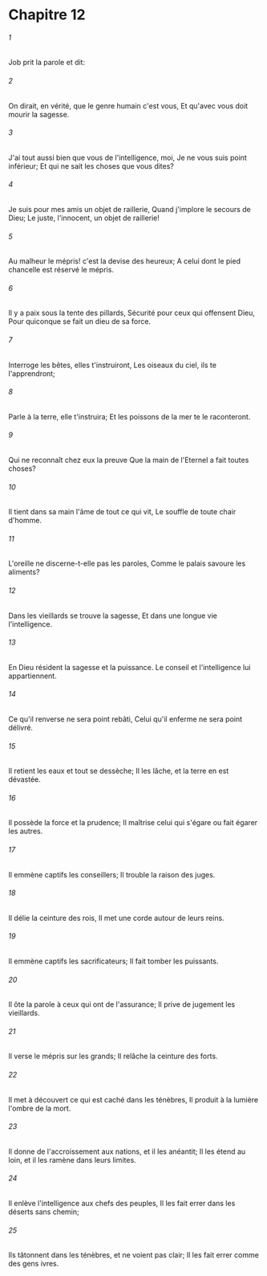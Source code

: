 # Chapitre 12

###### 1
Job prit la parole et dit:
###### 2
On dirait, en vérité, que le genre humain c'est vous, Et qu'avec vous doit mourir la sagesse.
###### 3
J'ai tout aussi bien que vous de l'intelligence, moi, Je ne vous suis point inférieur; Et qui ne sait les choses que vous dites?
###### 4
Je suis pour mes amis un objet de raillerie, Quand j'implore le secours de Dieu; Le juste, l'innocent, un objet de raillerie!
###### 5
Au malheur le mépris! c'est la devise des heureux; A celui dont le pied chancelle est réservé le mépris.
###### 6
Il y a paix sous la tente des pillards, Sécurité pour ceux qui offensent Dieu, Pour quiconque se fait un dieu de sa force.
###### 7
Interroge les bêtes, elles t'instruiront, Les oiseaux du ciel, ils te l'apprendront;
###### 8
Parle à la terre, elle t'instruira; Et les poissons de la mer te le raconteront.
###### 9
Qui ne reconnaît chez eux la preuve Que la main de l'Eternel a fait toutes choses?
###### 10
Il tient dans sa main l'âme de tout ce qui vit, Le souffle de toute chair d'homme.
###### 11
L'oreille ne discerne-t-elle pas les paroles, Comme le palais savoure les aliments?
###### 12
Dans les vieillards se trouve la sagesse, Et dans une longue vie l'intelligence.
###### 13
En Dieu résident la sagesse et la puissance. Le conseil et l'intelligence lui appartiennent.
###### 14
Ce qu'il renverse ne sera point rebâti, Celui qu'il enferme ne sera point délivré.
###### 15
Il retient les eaux et tout se dessèche; Il les lâche, et la terre en est dévastée.
###### 16
Il possède la force et la prudence; Il maîtrise celui qui s'égare ou fait égarer les autres.
###### 17
Il emmène captifs les conseillers; Il trouble la raison des juges.
###### 18
Il délie la ceinture des rois, Il met une corde autour de leurs reins.
###### 19
Il emmène captifs les sacrificateurs; Il fait tomber les puissants.
###### 20
Il ôte la parole à ceux qui ont de l'assurance; Il prive de jugement les vieillards.
###### 21
Il verse le mépris sur les grands; Il relâche la ceinture des forts.
###### 22
Il met à découvert ce qui est caché dans les ténèbres, Il produit à la lumière l'ombre de la mort.
###### 23
Il donne de l'accroissement aux nations, et il les anéantit; Il les étend au loin, et il les ramène dans leurs limites.
###### 24
Il enlève l'intelligence aux chefs des peuples, Il les fait errer dans les déserts sans chemin;
###### 25
Ils tâtonnent dans les ténèbres, et ne voient pas clair; Il les fait errer comme des gens ivres.
